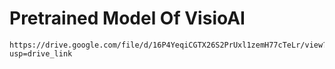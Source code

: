 # Pretrained Model Of VisioAI 
```
https://drive.google.com/file/d/16P4YeqiCGTX26S2PrUxl1zemH77cTeLr/view?usp=drive_link
```
